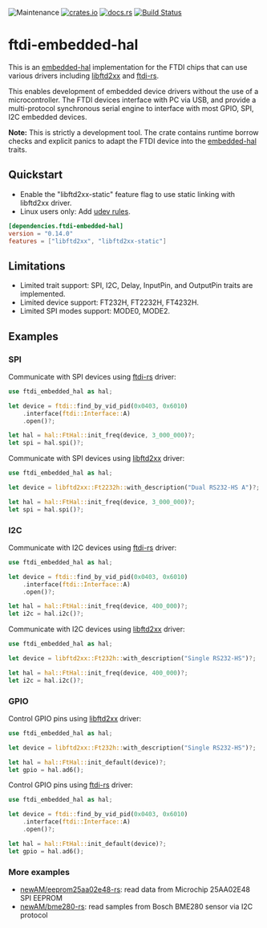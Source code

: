 ![Maintenance](https://img.shields.io/badge/maintenance-experimental-blue.svg)
[![crates.io](https://img.shields.io/crates/v/ftdi-embedded-hal.svg)](https://crates.io/crates/ftdi-embedded-hal)
[![docs.rs](https://docs.rs/ftdi-embedded-hal/badge.svg)](https://docs.rs/ftdi-embedded-hal/)
[![Build Status](https://github.com/ftdi-rs/ftdi-embedded-hal/workflows/CI/badge.svg)](https://github.com/ftdi-rs/ftdi-embedded-hal/actions)

# ftdi-embedded-hal

This is an [embedded-hal] implementation for the FTDI chips
that can use various drivers including [libftd2xx] and [ftdi-rs].

This enables development of embedded device drivers without the use of
a microcontroller. The FTDI devices interface with PC via USB, and
provide a multi-protocol synchronous serial engine to interface
with most GPIO, SPI, I2C embedded devices.

**Note:**
This is strictly a development tool.
The crate contains runtime borrow checks and explicit panics to adapt the
FTDI device into the [embedded-hal] traits.

## Quickstart

* Enable the "libftd2xx-static" feature flag to use static linking with libftd2xx driver.
* Linux users only: Add [udev rules].

```toml
[dependencies.ftdi-embedded-hal]
version = "0.14.0"
features = ["libftd2xx", "libftd2xx-static"]
```

## Limitations

* Limited trait support: SPI, I2C, Delay, InputPin, and OutputPin traits are implemented.
* Limited device support: FT232H, FT2232H, FT4232H.
* Limited SPI modes support: MODE0, MODE2.

## Examples

### SPI

Communicate with SPI devices using [ftdi-rs] driver:
```rust
use ftdi_embedded_hal as hal;

let device = ftdi::find_by_vid_pid(0x0403, 0x6010)
    .interface(ftdi::Interface::A)
    .open()?;

let hal = hal::FtHal::init_freq(device, 3_000_000)?;
let spi = hal.spi()?;
```

Communicate with SPI devices using [libftd2xx] driver:
```rust
use ftdi_embedded_hal as hal;

let device = libftd2xx::Ft2232h::with_description("Dual RS232-HS A")?;

let hal = hal::FtHal::init_freq(device, 3_000_000)?;
let spi = hal.spi()?;
```

### I2C

Communicate with I2C devices using [ftdi-rs] driver:
```rust
use ftdi_embedded_hal as hal;

let device = ftdi::find_by_vid_pid(0x0403, 0x6010)
    .interface(ftdi::Interface::A)
    .open()?;

let hal = hal::FtHal::init_freq(device, 400_000)?;
let i2c = hal.i2c()?;
```

Communicate with I2C devices using [libftd2xx] driver:
```rust
use ftdi_embedded_hal as hal;

let device = libftd2xx::Ft232h::with_description("Single RS232-HS")?;

let hal = hal::FtHal::init_freq(device, 400_000)?;
let i2c = hal.i2c()?;
```

### GPIO

Control GPIO pins using [libftd2xx] driver:
```rust
use ftdi_embedded_hal as hal;

let device = libftd2xx::Ft232h::with_description("Single RS232-HS")?;

let hal = hal::FtHal::init_default(device)?;
let gpio = hal.ad6();
```

Control GPIO pins using [ftdi-rs] driver:
```rust
use ftdi_embedded_hal as hal;

let device = ftdi::find_by_vid_pid(0x0403, 0x6010)
    .interface(ftdi::Interface::A)
    .open()?;

let hal = hal::FtHal::init_default(device)?;
let gpio = hal.ad6();
```

### More examples

* [newAM/eeprom25aa02e48-rs]: read data from Microchip 25AA02E48 SPI EEPROM
* [newAM/bme280-rs]: read samples from Bosch BME280 sensor via I2C protocol

[embedded-hal]: https://github.com/rust-embedded/embedded-hal
[ftdi-rs]: https://github.com/tanriol/ftdi-rs
[libftd2xx crate]: https://github.com/ftdi-rs/libftd2xx-rs/
[libftd2xx]: https://github.com/ftdi-rs/libftd2xx-rs
[newAM/eeprom25aa02e48-rs]: https://github.com/newAM/eeprom25aa02e48-rs/blob/main/examples/ftdi.rs
[newAM/bme280-rs]: https://github.com/newAM/bme280-rs/blob/main/examples/ftdi-i2c.rs
[udev rules]: https://github.com/ftdi-rs/libftd2xx-rs/#udev-rules
[setup executable]: https://www.ftdichip.com/Drivers/CDM/CDM21228_Setup.zip
